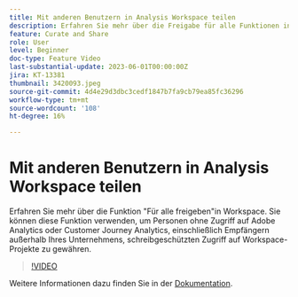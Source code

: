 ```yaml
---
title: Mit anderen Benutzern in Analysis Workspace teilen
description: Erfahren Sie mehr über die Freigabe für alle Funktionen in Workspace. Sie können diese Funktion verwenden, um Personen ohne Zugriff auf Adobe Analytics oder CJA, einschließlich Empfängern außerhalb Ihres Unternehmens, schreibgeschützten Zugriff auf Workspace-Projekte zu gewähren.
feature: Curate and Share
role: User
level: Beginner
doc-type: Feature Video
last-substantial-update: 2023-06-01T00:00:00Z
jira: KT-13381
thumbnail: 3420093.jpeg
source-git-commit: 4d4e29d3dbc3cedf1847b7fa9cb79ea85fc36296
workflow-type: tm+mt
source-wordcount: '108'
ht-degree: 16%

---
```



# Mit anderen Benutzern in Analysis Workspace teilen

Erfahren Sie mehr über die Funktion &quot;Für alle freigeben&quot;in Workspace. Sie können diese Funktion verwenden, um Personen ohne Zugriff auf Adobe Analytics oder Customer Journey Analytics, einschließlich Empfängern außerhalb Ihres Unternehmens, schreibgeschützten Zugriff auf Workspace-Projekte zu gewähren.

>[!VIDEO](https://video.tv.adobe.com/v/3420093/?learn=on)

Weitere Informationen dazu finden Sie in der [Dokumentation](https://experienceleague.adobe.com/docs/analytics/analyze/analysis-workspace/curate-share/share-projects.html?lang=de#share-public-link).
